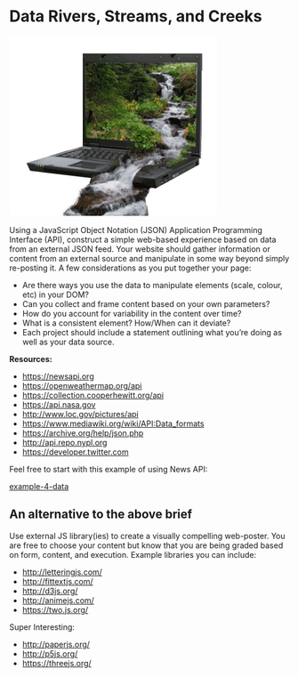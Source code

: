 # Data Rivers, Streams, and Creeks

![A laptop with a stream running through it and off canvas](../media/creek.gif "Computer with a Stream")  

Using a JavaScript Object Notation (JSON) Application Programming Interface (API), construct a simple web-based experience based on data from an external JSON feed. Your website should gather information or content from an external source and manipulate in some way beyond simply re-posting it. A few considerations as you put together your page:

- Are there ways you use the data to manipulate elements (scale, colour, etc) in your DOM?
- Can you collect and frame content based on your own parameters?
- How do you account for variability in the content over time?
- What is a consistent element? How/When can it deviate?
- Each project should include a statement outlining what you’re doing as well as your data source.

**Resources:**
- https://newsapi.org
- https://openweathermap.org/api
- https://collection.cooperhewitt.org/api
- https://api.nasa.gov
- http://www.loc.gov/pictures/api
- https://www.mediawiki.org/wiki/API:Data_formats
- https://archive.org/help/json.php
- http://api.repo.nypl.org
- https://developer.twitter.com

Feel free to start with this example of using News API:

[example-4-data](../examples/example-4-data)

## An alternative to the above brief

Use external JS library(ies) to create a visually compelling web-poster. You are free to choose your content but know that you are being graded based on form, content, and execution. Example libraries you can include:

- http://letteringjs.com/
- http://fittextjs.com/
- http://d3js.org/
- http://animejs.com/
- https://two.js.org/

Super Interesting:

- http://paperjs.org/
- http://p5js.org/
- https://threejs.org/